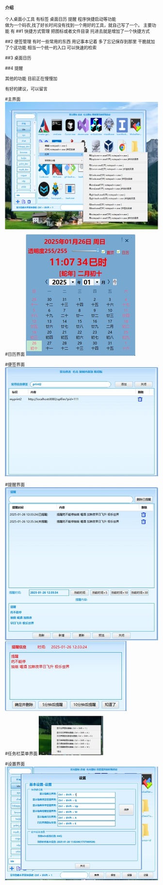 #### 介绍

个人桌面小工具 有标签 桌面日历  提醒 程序快捷启动等功能  
做为一个码农,找了好长时间没有找到一个用好的工具，就自己写了一个。
主要功能 有
##1 快捷方式管理
     把图标或者文件目录 托进去就是增加了一个快捷方式
     
##2 便签管理
    有时一些常用的东西 用记事本记着 多了忘记保存到那里 干脆就加了个这功能  相当一个统一的入口 可以快速的检索
    
##3 桌面日历

##4 提醒

其他的功能 目前正在慢慢加

有好的建议，可以留言



#主界面
![1.png](./img/1.png)



#日历界面
![2.png](./img/2.png)



#便签界面
![33.png](./img/33.png)



#提醒界面
![44.png](./img/44.png)
![notify.png](./img/notify.png) 



#任务栏菜单界面
![menu.png](./img/menu.png)



#设置界面
![set.png](./img/set.png)
